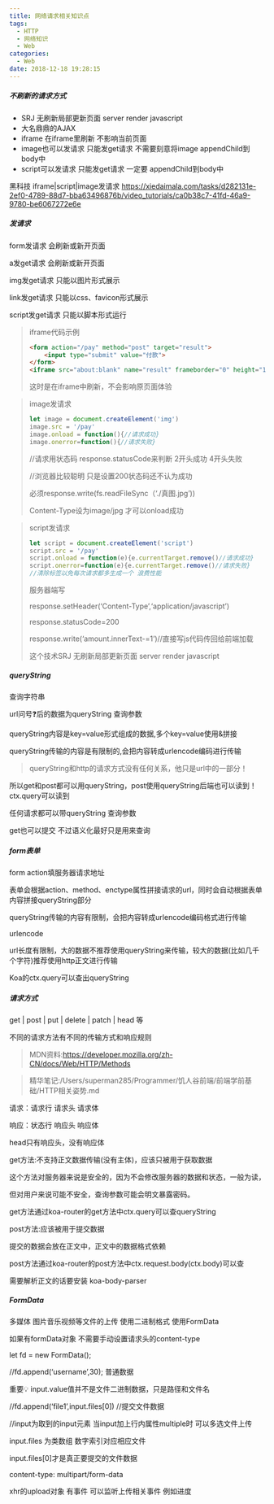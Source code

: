 ```yaml
---
title: 网络请求相关知识点
tags:
  - HTTP
  - 网络知识
  - Web
categories:
  - Web
date: 2018-12-18 19:28:15
---
```




##### 不刷新的请求方式

- SRJ 无刷新局部更新页面 server render javascript
- 大名鼎鼎的AJAX
- iframe 在iframe里刷新 不影响当前页面
- image也可以发请求 只能发get请求 不需要刻意将image appendChild到body中
- script可以发请求 只能发get请求 一定要 appendChild到body中



黑科技 iframe|script|image发请求 https://xiedaimala.com/tasks/d282131e-2ef0-4789-88d7-bba63496876b/video_tutorials/ca0b38c7-41fd-46a9-9780-be6067272e6e



##### 发请求

form发请求 会刷新或新开页面

a发get请求 会刷新或新开页面

img发get请求 只能以图片形式展示

link发get请求 只能以css、favicon形式展示

script发get请求 只能以脚本形式运行



> iframe代码示例
>
> ```html
> <form action="/pay" method="post" target="result">
>     <input type="submit" value="付款">
> </form>
> <iframe src="about:blank" name="result" frameborder="0" height="100"></iframe>
> ```
>
> 这时是在iframe中刷新，不会影响原页面体验



> image发请求
>
> ```javascript
> let image = document.createElement('img')
> image.src = '/pay'
> image.onload = function(){//请求成功}
> image.onerror=function(){//请求失败}
> ```
>
> //请求用状态码 response.statusCode来判断 2开头成功 4开头失败
>
> //浏览器比较聪明 只是设置200状态码还不认为成功
>
> 必须response.write(fs.readFileSync（‘./真图.jpg’)) 
>
> Content-Type设为image/jpg 才可以onload成功



> script发请求
>
> ```javascript
> let script = document.createElement('script')
> script.src = '/pay'
> script.onload = function(e){e.currentTarget.remove()//请求成功}
> script.onerror=function(e){e.currentTarget.remove()//请求失败}
> //清除标签以免每次请求都多生成一个 浪费性能
> ```
>
> 服务器端写
>
> response.setHeader(‘Content-Type’,‘application/javascript’)
>
> response.statusCode=200
>
> response.write(‘amount.innerText-=1’)//直接写js代码传回给前端加载
>
> 这个技术SRJ 无刷新局部更新页面 server render javascript

##### queryString

查询字符串



url问号❓后的数据为queryString  查询参数



queryString内容是key=value形式组成的数据,多个key=value使用&拼接

queryString传输的内容是有限制的,会把内容转成urlencode编码进行传输



> queryString和http的请求方式没有任何关系，他只是url中的一部分！

所以get和post都可以用queryString，post使用queryString后端也可以读到！ctx.query可以读到



任何请求都可以带queryString 查询参数

get也可以提交 不过语义化最好只是用来查询



##### form表单



form action填服务器请求地址



表单会根据action、method、enctype属性拼接请求的url，同时会自动根据表单内容拼接queryString部分



queryString传输的内容有限制，会把内容转成urlencode编码格式进行传输

urlencode



url长度有限制，大的数据不推荐使用queryString来传输，较大的数据(比如几千个字符)推荐使用http正文进行传输



Koa的ctx.query可以查出queryString





##### 请求方式

get | post | put | delete | patch | head 等

不同的请求方法有不同的传输方式和响应规则

> MDN资料:https://developer.mozilla.org/zh-CN/docs/Web/HTTP/Methods



> 精华笔记:/Users/superman285/Programmer/饥人谷前端/前端学前基础/HTTP相关姿势.md



请求：请求行 请求头 请求体

响应：状态行 响应头 响应体



head只有响应头，没有响应体



get方法:不支持正文数据传输(没有主体)，应该只被用于获取数据

这个方法对服务器来说是安全的，因为不会修改服务器的数据和状态，一般为读，

但对用户来说可能不安全，查询参数可能会明文暴露密码。



get方法通过koa-router的get方法中ctx.query可以查queryString



post方法:应该被用于提交数据

提交的数据会放在正文中，正文中的数据格式依赖



post方法通过koa-router的post方法中ctx.request.body(ctx.body)可以查

需要解析正文的话要安装 koa-body-parser





##### FormData

多媒体 图片音乐视频等文件的上传 使用二进制格式 使用FormData

如果有formData对象 不需要手动设置请求头的content-type

let fd = new FormData();

//fd.append(‘username’,30); 普通数据

重要💡 input.value值并不是文件二进制数据，只是路径和文件名

//fd.append(‘file1’,input.files[0])  //提交文件数据

//input为取到的input元素 当input加上行内属性multiple时 可以多选文件上传

input.files 为类数组 数字索引对应相应文件

input.files[0]才是真正要提交的文件数据

content-type: multipart/form-data



xhr的upload对象 有事件 可以监听上传相关事件 例如进度